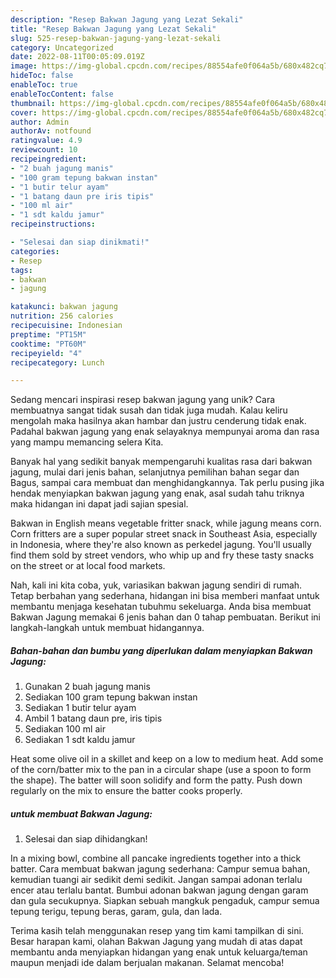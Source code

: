 ```yaml
---
description: "Resep Bakwan Jagung yang Lezat Sekali"
title: "Resep Bakwan Jagung yang Lezat Sekali"
slug: 525-resep-bakwan-jagung-yang-lezat-sekali
category: Uncategorized
date: 2022-08-11T00:05:09.019Z
image: https://img-global.cpcdn.com/recipes/88554afe0f064a5b/680x482cq70/bakwan-jagung-foto-resep-utama.jpg
hideToc: false
enableToc: true
enableTocContent: false
thumbnail: https://img-global.cpcdn.com/recipes/88554afe0f064a5b/680x482cq70/bakwan-jagung-foto-resep-utama.jpg
cover: https://img-global.cpcdn.com/recipes/88554afe0f064a5b/680x482cq70/bakwan-jagung-foto-resep-utama.jpg
author: Admin
authorAv: notfound
ratingvalue: 4.9
reviewcount: 10
recipeingredient:
- "2 buah jagung manis"
- "100 gram tepung bakwan instan"
- "1 butir telur ayam"
- "1 batang daun pre iris tipis"
- "100 ml air"
- "1 sdt kaldu jamur"
recipeinstructions:

- "Selesai dan siap dinikmati!"
categories:
- Resep
tags:
- bakwan
- jagung

katakunci: bakwan jagung 
nutrition: 256 calories
recipecuisine: Indonesian
preptime: "PT15M"
cooktime: "PT60M"
recipeyield: "4"
recipecategory: Lunch

---
```





Sedang mencari inspirasi resep bakwan jagung yang unik? Cara membuatnya sangat tidak susah dan tidak juga mudah. Kalau keliru mengolah maka hasilnya akan hambar dan justru cenderung tidak enak. Padahal bakwan jagung yang enak selayaknya mempunyai aroma dan rasa yang mampu memancing selera Kita.





Banyak hal yang sedikit banyak mempengaruhi kualitas rasa dari bakwan jagung, mulai dari jenis bahan, selanjutnya pemilihan bahan segar dan Bagus, sampai cara membuat dan menghidangkannya. Tak perlu pusing jika hendak menyiapkan bakwan jagung yang enak,      asal sudah tahu triknya maka hidangan ini dapat jadi sajian spesial.














Bakwan in English means vegetable fritter snack, while jagung means corn. Corn fritters are a super popular street snack in Southeast Asia, especially in Indonesia, where they&#39;re also known as perkedel jagung. You&#39;ll usually find them sold by street vendors, who whip up and fry these tasty snacks on the street or at local food markets.






Nah, kali ini kita coba, yuk, variasikan bakwan jagung sendiri di rumah. Tetap berbahan yang sederhana, hidangan ini bisa memberi manfaat untuk membantu menjaga kesehatan tubuhmu sekeluarga. Anda bisa membuat Bakwan Jagung memakai 6 jenis bahan dan 0 tahap pembuatan. Berikut ini langkah-langkah untuk membuat hidangannya.

<!--inarticleads1-->

##### Bahan-bahan dan bumbu yang diperlukan dalam menyiapkan Bakwan Jagung:

1. Gunakan 2 buah jagung manis
1. Sediakan 100 gram tepung bakwan instan
1. Sediakan 1 butir telur ayam
1. Ambil 1 batang daun pre, iris tipis
1. Sediakan 100 ml air
1. Sediakan 1 sdt kaldu jamur


Heat some olive oil in a skillet and keep on a low to medium heat. Add some of the corn/batter mix to the pan in a circular shape (use a spoon to form the shape). The batter will soon solidify and form the patty. Push down regularly on the mix to ensure the batter cooks properly. 

<!--inarticleads2-->

#####  untuk membuat Bakwan Jagung:


1. Selesai dan siap dihidangkan!

In a mixing bowl, combine all pancake ingredients together into a thick batter. Cara membuat bakwan jagung sederhana: Campur semua bahan, kemudian tuangi air sedikit demi sedikit. Jangan sampai adonan terlalu encer atau terlalu bantat. Bumbui adonan bakwan jagung dengan garam dan gula secukupnya. Siapkan sebuah mangkuk pengaduk, campur semua tepung terigu, tepung beras, garam, gula, dan lada. 

Terima kasih telah menggunakan resep yang tim kami tampilkan di sini. Besar harapan kami, olahan Bakwan Jagung yang mudah di atas dapat membantu anda menyiapkan hidangan yang enak untuk keluarga/teman maupun menjadi ide dalam berjualan makanan. Selamat mencoba!
